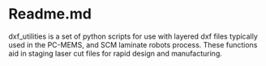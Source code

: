 # Readme.md

dxf_utilities is a set of python scripts for use with layered dxf files typically used in the PC-MEMS, and SCM laminate robots process. These functions aid in staging laser cut files for rapid design and manufacturing. 

 